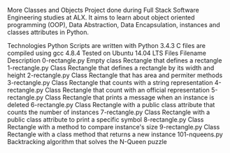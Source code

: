 More Classes and Objects Project done during Full Stack Software Engineering studies at ALX. 
It aims to learn about object oriented programming (OOP), Data Abstraction, Data Encapsulation, instances and classes attributes in Python.

Technologies Python Scripts are written with Python 3.4.3 C files are compiled using gcc 4.8.4 Tested on Ubuntu 14.04 LTS Files Filename Description 0-rectangle.py Empty class Rectangle that defines a rectangle 1-rectangle.py Class Rectangle that defines a rectangle by its width and height 2-rectangle.py Class Rectangle that has area and permiter methods 3-rectangle.py Class Rectangle that counts with a string representation 4-rectangle.py Class Rectangle that count with an official representation 5-rectangle.py Class Rectangle that prints a message when an instance is deleted 6-rectangle.py Class Rectangle with a public class attribute that counts the number of instances 7-rectangle.py Class Rectangle with a public class attribute to print a specific symbol 8-rectangle.py Class Rectangle with a method to compare instance's size 9-rectangle.py Class Rectangle with a class method that returns a new instance 101-nqueens.py Backtracking algorithm that solves the N-Queen puzzle
